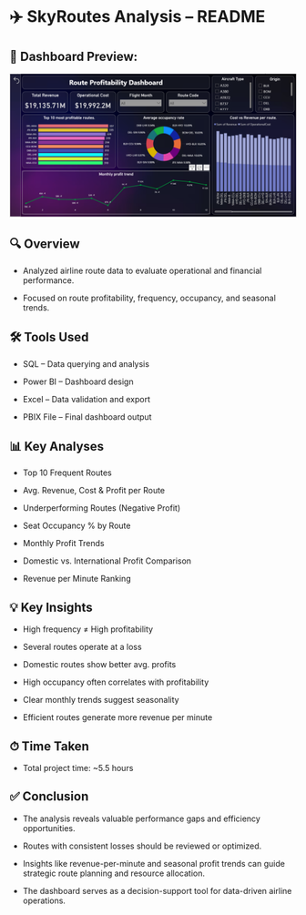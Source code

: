 # ✈️ SkyRoutes Analysis – README

## 📸 Dashboard Preview:
![Dashboard Screebshot](images/dashboard.png)

## 🔍 Overview

  - Analyzed airline route data to evaluate operational and financial performance.

  - Focused on route profitability, frequency, occupancy, and seasonal trends.

## 🛠 Tools Used

  - SQL – Data querying and analysis

  - Power BI – Dashboard design

  - Excel – Data validation and export

  - PBIX File – Final dashboard output

## 📊 Key Analyses

  - Top 10 Frequent Routes

  - Avg. Revenue, Cost & Profit per Route

  - Underperforming Routes (Negative Profit)

  - Seat Occupancy % by Route

  - Monthly Profit Trends

  - Domestic vs. International Profit Comparison

  - Revenue per Minute Ranking

## 💡 Key Insights

  - High frequency ≠ High profitability

  - Several routes operate at a loss

  - Domestic routes show better avg. profits

  - High occupancy often correlates with profitability

  - Clear monthly trends suggest seasonality

  - Efficient routes generate more revenue per minute

## ⏱ Time Taken

  - Total project time: ~5.5 hours


## ✅ Conclusion

  - The analysis reveals valuable performance gaps and efficiency opportunities.

  - Routes with consistent losses should be reviewed or optimized.

  - Insights like revenue-per-minute and seasonal profit trends can guide strategic route planning and   resource allocation.

  - The dashboard serves as a decision-support tool for data-driven airline operations.